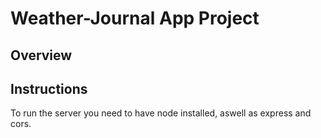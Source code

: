 # Weather-Journal App Project

## Overview


## Instructions
To run the server you need to have node installed, aswell as express and cors.


